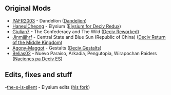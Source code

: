 ## Original Mods
- [PAFR2003](https://github.com/PAFR2003) - Dandelion ([Dandelion](https://github.com/PAFR2003/Dandelion))
- [HaneulCheong](https://github.com/HaneulCheong) - Elysium ([Elysium for Deciv Redux](https://github.com/HaneulCheong/Elysium-for-DeCiv-Redux))
- [Giulian7](https://github.com/Giulian7) - The Confederacy and The Wild ([Deciv Reworked](https://github.com/Giulian7/DeCiv-Reworked))
- [Jinmjjjhrf](https://github.com/Jinmjjjhrf) - Central State and Blue Sun (Republic of China) ([Deciv Return of the Middle Kingdom](https://github.com/Jinmjjjhrf/Deciv-Return-of-the-Middle-Kingdom))
- [Agony-Maggot](https://github.com/Agony-Maggot) - Gestalts ([Deciv Gestalts](https://github.com/Agony-Maggot/DeCiv-Gestalts))
- [Belias02](https://github.com/Belias02) - Nuevo Paraiso, Arkadia, Pengutopia, Wirapochan Raiders ([Naciones pa Deciv ES](https://github.com/Belias02/Naciones-pa-deciv-ES/tree/main))

## Edits, fixes and stuff
-[the-s-is-silent](https://github.com/the-s-is-silent) - Elysium edits ([his fork](https://github.com/the-s-is-silent/Elysium-for-DeCiv-Redux/tree/main))
